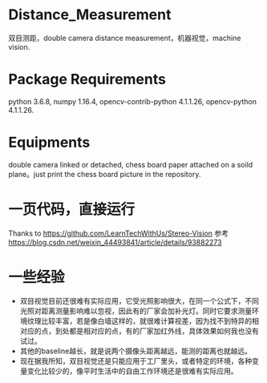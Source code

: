 # Distance_Measurement
双目测距，double camera distance measurement，机器视觉，machine vision.
# Package Requirements
python 3.6.8, numpy 1.16.4, opencv-contrib-python 4.1.1.26, opencv-python 4.1.1.26.
# Equipments
double camera linked or detached, chess board paper attached on a soild plane。just print the chess board picture in the repository.
# 一页代码，直接运行
Thanks to https://github.com/LearnTechWithUs/Stereo-Vision
参考 https://blog.csdn.net/weixin_44493841/article/details/93882273
# 一些经验
- 双目视觉目前还很难有实际应用，它受光照影响很大，在同一个公式下，不同光照对距离测量影响难以忽视，因此有的厂家会加补光灯。同时它要求测量环境纹理比较丰富，若是像白墙这样的，就很难计算视差，因为找不到特异的相对应的点，到处都是相对应的点，有的厂家加红外线，具体效果如何我也没有试过。
- 其他的baseline越长，就是说两个摄像头距离越远，能测的距离也就越远。
- 现在据我所知，双目视觉还是只能应用于工厂里头，或者特定的环境，各种变量变化比较少的，像平时生活中的自由工作环境还是很难有实际应用。
